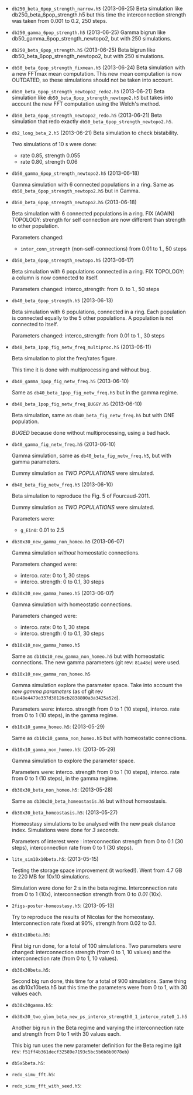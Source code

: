 -   `db250_beta_6pop_strength_narrow.h5` (2013-06-25)
    Beta simulation like db250_beta_6pop_strength.h5 but this time the
    interconnection strength was taken from 0.001 to 0.2, 250 steps.


-   `db250_gamma_6pop_strength.h5` (2013-06-25)
    Gamma bigrun like db50_gamma_6pop_strength_newtopo2, but with 250
    simulations.


-   `db250_beta_6pop_strength.h5` (2013-06-25)
    Beta bigrun like db50_beta_6pop_strength_newtopo2, but with 250
    simulations.


-   `db50_beta_6pop_strength_fixmean.h5` (2013-06-24)
    Beta simulation with a new FFTmax mean computation.
    This new mean computation is now OUTDATED, so these simulations should not
    be taken into account.


-   `db50_beta_6pop_strength_newtopo2_redo2.h5` (2013-06-21)
    Beta simulation like `db50_beta_6pop_strength_newtopo2.h5` but takes
    into account the new FFT computation using the Welch's method.


-   `db50_beta_6pop_strength_newtopo2_redo.h5` (2013-06-21)
    Beta simulation that redo exactly `db50_beta_6pop_strength_newtopo2.h5`.


-   `db2_long_beta_2.h5` (2013-06-21)
    Beta simulation to check bistability.

    Two simulations of 10 s were done:
    - rate 0.85, strength 0.055
    - rate 0.80, strength 0.06


-   `db50_gamma_6pop_strength_newtopo2.h5` (2013-06-18)

    Gamma simulation with 6 connected populations in a ring.
    Same as `db50_beta_6pop_strength_newtopo2.h5` but in Gamma.


-   `db50_beta_6pop_strength_newtopo2.h5` (2013-06-18)

    Beta simulation with 6 connected populations in a ring.
    FIX (AGAIN) TOPOLOGY: strength for self connection are now different than
    strength to other population.

    Parameters changed:
    - `inter_conn_strength` (non-self-connections) from 0.01 to 1., 50 steps


-   `db50_beta_6pop_strength_newtopo.h5` (2013-06-17)

    Beta simulation with 6 populations connected in a ring.
    FIX TOPOLOGY: a column is now connected to itself.

    Parameters changed: interco_strength: from 0. to 1., 50 steps


-   `db40_beta_6pop_strength.h5` (2013-06-13)

    Beta simulation with 6 populations, connected in a ring.
    Each population is connected equally to the 5 other populations.
    A population is not connected to itself.

    Parameters changed: interco_strength: from 0.01 to 1., 30 steps


-   `db40_beta_1pop_fig_netw_freq_multiproc.h5` (2013-06-11)

    Beta simulation to plot the freq/rates figure.

    This time it is done with multiprocessing and without bug.


-   `db40_gamma_1pop_fig_netw_freq.h5` (2013-06-10)

    Same as `db40_beta_1pop_fig_netw_freq.h5` but in the gamma regime.


-   `db40_beta_1pop_fig_netw_freq_BUGGY.h5` (2013-06-10)

    Beta simulation, same as `db40_beta_fig_netw_freq.h5` but with ONE
    population.

    *BUGED* because done without multiprocessing, using a bad hack.


-   `db40_gamma_fig_netw_freq.h5` (2013-06-10)

    Gamma simulation, same as `db40_beta_fig_netw_freq.h5`, but with gamma
    parameters.

    Dummy simulation as *TWO POPULATIONS* were simulated.


-   `db40_beta_fig_netw_freq.h5` (2013-06-10)

    Beta simulation to reproduce the Fig. 5 of Fourcaud-2011.

    Dummy simulation as *TWO POPULATIONS* were simulated.

    Parameters were:
    - `g_Ein0`: 0.01 to 2.5


-   `db30x30_new_gamma_non_homeo.h5` (2013-06-07)

    Gamma simulation *without* homeostatic connections.

    Parameters changed were:
    - interco. rate: 0 to 1, 30 steps
    - interco. strength: 0 to 0.1, 30 steps


-   `db30x30_new_gamma_homeo.h5` (2013-06-07)

    Gamma simulation with homeostatic connections.

    Parameters changed were:
    - interco. rate: 0 to 1, 30 steps
    - interco. strength: 0 to 0.1, 30 steps


-   `db10x10_new_gamma_homeo.h5`

    Same as `db10x10_new_gamma_non_homeo.h5` but with homeostatic connections.
    The new gamma parameters (git rev: `81a48e`) were used.


-   `db10x10_new_gamma_non_homeo.h5`

    Gamma simulation explore the parameter space.
    Take into account the *new gamma parameters*
    (as of git rev `81a48e4479e337d30126cb2838800a3a3425a52d`).

    Parameters were: interco. strength from 0 to 1 (10 steps),
    interco. rate from 0 to 1 (10 steps), in the gamma regime.


-   `db10x10_gamma_homeo.h5`: (2013-05-29)

    Same as `db10x10_gamma_non_homeo.h5` but with homeostatic connections.


-   `db10x10_gamma_non_homeo.h5`: (2013-05-29)

    Gamma simulation to explore the parameter space.

    Parameters were: interco. strength from 0 to 1 (10 steps),
    interco. rate from 0 to 1 (10 steps), in the gamma regime.


-   `db30x30_beta_non_homeo.h5`: (2013-05-28)

    Same as `db30x30_beta_homeostasis.h5` but without homeostasis.


-   `db30x30_beta_homeostasis.h5`: (2013-05-27)

    Homeostasy simulations to be analysed with the new peak distance index.
    Simulations were done for *3 seconds*.

    Parameters of interest were : interconnection strength from 0 to 0.1 (30 steps),
    interconnection rate from 0 to 1 (30 steps).


-   `lite_sim10x10beta.h5`: (2013-05-15)

    Testing the storage space improvement (it worked!). Went from 4.7 GB to 220 MB
    for 10x10 simulations.
 
    Simulation were done for 2 s in the beta regime.
    Interconnection rate from 0 to 1 (10x), interconnection strength from 0
    to *0.01* (10x).


-   `2figs-poster-homeostasy.h5`: (2013-05-13)

    Try to reproduce the results of Nicolas for the homeostasy.
    Interconnection rate fixed at 90%, strength from 0.02 to 0.1.


-   `db10x10beta.h5`:

    First big run done, for a total of 100 simulations.
    Two parameters were changed: interconnection strength (from 0 to 1, 10 values)
    and the interconnection rate (from 0 to 1, 10 values).


-   `db30x30beta.h5`:

    Second big run done, this time for a total of 900 simulations.
    Same thing as db10x10beta.h5 but this time the parameters were from 0 to 1,
    with 30 values each.


-   `db30x30gamma.h5`:


-   `db30x30_two_glom_beta_new_ps_interco_strength0_1_interco_rate0_1.h5`

    Another big run in the Beta regime and varying the interconnection rate and
    strength from 0 to 1 with 30 values each.

    This big run uses the new parameter definition for the Beta regime
    (git rev: `f51ff4b361decf32589e7193c5bc5b6b8b0078eb`)


-   `db5x5beta.h5`:


-   `redo_simu_fft.h5`:


-   `redo_simu_fft_with_seed.h5`:
